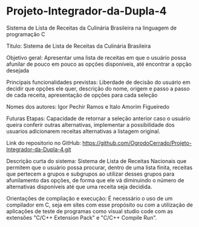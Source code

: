 # Projeto-Integrador-da-Dupla-4
Sistema de Lista de Receitas da Culinária Brasileira na linguagem de programação C

Título: Sistema de Lista de Receitas da Culinária Brasileira

Objetivo geral: Apresentar uma lista de receitas em que o usuário possa afunilar de pouco em pouco as opções disponíveis, até encontrar a opção desejada

Principais funcionalidades previstas: Liberdade de decisão do usuário em decidir que opções ele quer, descrição do nome, origem e passo a passo de cada receita, apresentação de opções para cada seleção

Nomes dos autores: Igor Pechir Ramos e Italo Amorim Figueiredo

Futuras Etapas: Capacidade de retornar a seleção anterior caso o usuário queira conferir outras alternativas, implementar a possibilidade dos usuarios adicionarem receitas alternativas a listagem original.

Link do repositorio no GitHub: https://github.com/OgrodoCerrado/Projeto-Integrador-da-Dupla-4.git

Descrição curta do sistema: Sistema de Lista de Receitas Nacionais que permitem que o usuário possa procurar, dentro de uma lista finita, receitas que pertecem a grupos e subgrupos ao utilizar desses grupos para afunilamento das opções, de forma que ele vá diminuindo o número de alternativas disponíveis até que uma receita seja decidida.

Orientações de compilação e execução: É necessário o uso de um compilador em C, seja em sites com esse propósito ou com a utilização de aplicações de teste de programas como visual studio code com as extensões "C/C++ Extension Pack" e "C/C++ Compile Run".
